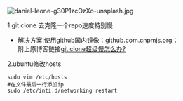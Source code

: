 ![daniel-leone-g30P1zcOzXo-unsplash.jpg](https://i.loli.net/2020/10/15/ot8gXYVCifcs6FU.jpg)


1.git clone 去克隆一个repo速度特别慢
  - 解决方案:使用github国内镜像：github.com.cnpmjs.org；<br>附上原博客链接[git clone超级慢怎么办?](https://blog.csdn.net/lemon4869/article/details/106849352)


2.ubuntu修改hosts
```
sudo vim /etc/hosts
#在文件最后一行添加ip
sudo /etc/inti.d/networking restart
```

